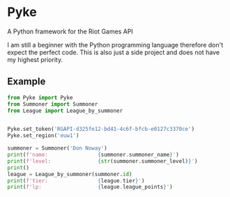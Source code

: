 # Pyke
A Python framework for the Riot Games API

I am still a beginner with the Python programming language therefore don't expect the perfect code.
This is also just a side project and does not have my highest priority.



## Example
```python
from Pyke import Pyke
from Summoner import Summoner
from League import League_by_summoner


Pyke.set_token('RGAPI-d325fe12-bd41-4c6f-bfcb-e0127c3370ce')
Pyke.set_region('euw1')

summoner = Summoner('Don Noway')
print(f'name:                {summoner.summoner_name}')
print(f'level:               {str(summoner.summoner_level)}')
print()
league = League_by_summoner(summoner.id)
print(f'tier:                {league.tier}')
print(f'lp:                  {league.league_points}')